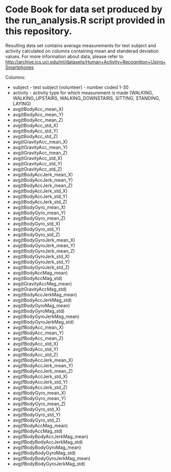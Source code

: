 # Code Book for data set produced by the run_analysis.R script provided in this repository.

Resulting data set contains average measurements for test subject and activity calculated on columns containing mean and standerad deviation values. For more information about data, please refer to http://archive.ics.uci.edu/ml/datasets/Human+Activity+Recognition+Using+Smartphones

Columns:
* subject - test subject (volunteer) - number coded 1-30
* activity - activity type for which measurement is made (WALKING, WALKING_UPSTAIRS, WALKING_DOWNSTAIRS, SITTING, STANDING, LAYING)
* avg(tBodyAcc_mean_X)
* avg(tBodyAcc_mean_Y)
* avg(tBodyAcc_mean_Z)
* avg(tBodyAcc_std_X)
* avg(tBodyAcc_std_Y)
* avg(tBodyAcc_std_Z)
* avg(tGravityAcc_mean_X)
* avg(tGravityAcc_mean_Y)
* avg(tGravityAcc_mean_Z)
* avg(tGravityAcc_std_X)
* avg(tGravityAcc_std_Y)
* avg(tGravityAcc_std_Z)
* avg(tBodyAccJerk_mean_X)
* avg(tBodyAccJerk_mean_Y)
* avg(tBodyAccJerk_mean_Z)
* avg(tBodyAccJerk_std_X)
* avg(tBodyAccJerk_std_Y)
* avg(tBodyAccJerk_std_Z)
* avg(tBodyGyro_mean_X)
* avg(tBodyGyro_mean_Y)
* avg(tBodyGyro_mean_Z)
* avg(tBodyGyro_std_X)
* avg(tBodyGyro_std_Y)
* avg(tBodyGyro_std_Z)
* avg(tBodyGyroJerk_mean_X)
* avg(tBodyGyroJerk_mean_Y)
* avg(tBodyGyroJerk_mean_Z)
* avg(tBodyGyroJerk_std_X)
* avg(tBodyGyroJerk_std_Y)
* avg(tBodyGyroJerk_std_Z)
* avg(tBodyAccMag_mean)
* avg(tBodyAccMag_std)
* avg(tGravityAccMag_mean)
* avg(tGravityAccMag_std)
* avg(tBodyAccJerkMag_mean)
* avg(tBodyAccJerkMag_std)
* avg(tBodyGyroMag_mean)
* avg(tBodyGyroMag_std)
* avg(tBodyGyroJerkMag_mean)
* avg(tBodyGyroJerkMag_std)
* avg(fBodyAcc_mean_X)
* avg(fBodyAcc_mean_Y)
* avg(fBodyAcc_mean_Z)
* avg(fBodyAcc_std_X)
* avg(fBodyAcc_std_Y)
* avg(fBodyAcc_std_Z)
* avg(fBodyAccJerk_mean_X)
* avg(fBodyAccJerk_mean_Y)
* avg(fBodyAccJerk_mean_Z)
* avg(fBodyAccJerk_std_X)
* avg(fBodyAccJerk_std_Y)
* avg(fBodyAccJerk_std_Z)
* avg(fBodyGyro_mean_X)
* avg(fBodyGyro_mean_Y)
* avg(fBodyGyro_mean_Z)
* avg(fBodyGyro_std_X)
* avg(fBodyGyro_std_Y)
* avg(fBodyGyro_std_Z)
* avg(fBodyAccMag_mean)
* avg(fBodyAccMag_std)
* avg(fBodyBodyAccJerkMag_mean)
* avg(fBodyBodyAccJerkMag_std)
* avg(fBodyBodyGyroMag_mean)
* avg(fBodyBodyGyroMag_std)
* avg(fBodyBodyGyroJerkMag_mean)
* avg(fBodyBodyGyroJerkMag_std)
